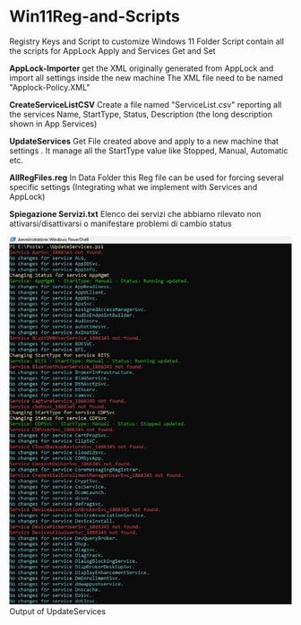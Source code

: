 # Win11Reg-and-Scripts
Registry Keys and Script to customize Windows 11 
Folder Script contain all the scripts for AppLock Apply and Services Get and Set

**AppLock-Importer** 
get the XML originally generated from AppLock and import all settings inside the new machine
The XML file need to be named "Applock-Policy.XML"

**CreateServiceListCSV**
Create a file named "ServiceList.csv" reporting all the services Name, StartType, Status, Description (the long description shown in App Services)

**UpdateServices**
Get File created above and apply to a new machine that settings . It manage all the StartType value like Stopped, Manual, Automatic etc.

**AllRegFiles.reg**
In Data Folder this Reg file can be used for forcing several specific settings (Integrating what we implement with Services and AppLock)

**Spiegazione Servizi.txt**
Elenco dei servizi che abbiamo rilevato non attivarsi/disattivarsi o manifestare problemi di cambio status

![image](https://github.com/dpcons/Win11Reg-and-Scripts/blob/main/Images/Esecuzione%20Update%20Service.jpg) Output of UpdateServices

